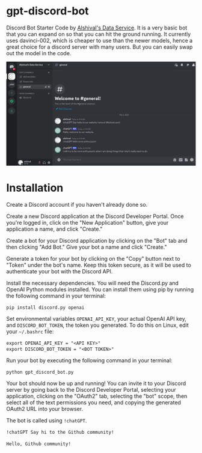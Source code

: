 # gpt-discord-bot
Discord Bot Starter Code by [Alshival's Data Service](https://alshival.com). It is a very basic bot that you can expand on so that you can hit the ground running. It currently uses davinci-002, which is cheaper to use than the newer models, hence a great choice for a discord server with many users. But you can easily swap out the model in the code.

<img src="https://github.com/alshival/gpt-discord-bot/blob/main/Screenshot%202023-05-05%204.16.58%20AM.png?raw=true">

# Installation

Create a Discord account if you haven't already done so.

Create a new Discord application at the Discord Developer Portal. Once you're logged in, click on the "New Application" button, give your application a name, and click "Create."

Create a bot for your Discord application by clicking on the "Bot" tab and then clicking "Add Bot." Give your bot a name and click "Create."

Generate a token for your bot by clicking on the "Copy" button next to "Token" under the bot's name. Keep this token secure, as it will be used to authenticate your bot with the Discord API.

Install the necessary dependencies. You will need the Discord.py and OpenAI Python modules installed. You can install them using pip by running the following command in your terminal:

```
pip install discord.py openai
```

Set environmental variables `OPENAI_API_KEY`, your actual OpenAI API key, and `DISCORD_BOT_TOKEN`, the token you generated. To do this on Linux, edit your `~/.bashrc` file:

```
export OPENAI_API_KEY = "<API KEY>"
export DISCORD_BOT_TOKEN = "<BOT TOKEN>"
```


Run your bot by executing the following command in your terminal:

```
python gpt_discord_bot.py
```

Your bot should now be up and running! You can invite it to your Discord server by going back to the Discord Developer Portal, selecting your application, clicking on the "OAuth2" tab, selecting the "bot" scope, then select all of the text permissions you need, and copying the generated OAuth2 URL into your browser.

The bot is called using `!chatGPT`.

```
!chatGPT Say hi to the Github community!
```
`Hello, Github community!`

